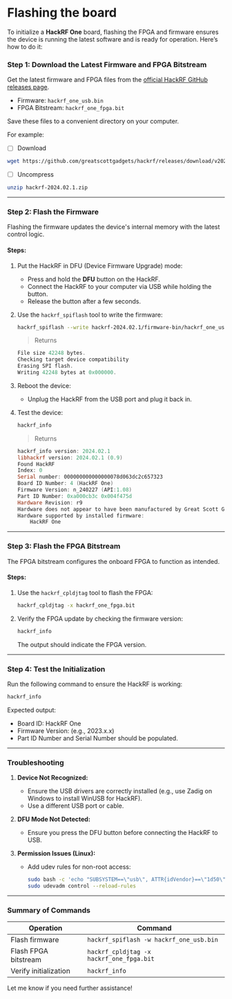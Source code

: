 # Flashing the board

To initialize a **HackRF One** board, flashing the FPGA and firmware ensures the device is running the latest software and is ready for operation. Here’s how to do it:

### **Step 1: Download the Latest Firmware and FPGA Bitstream**
Get the latest firmware and FPGA files from the [official HackRF GitHub releases page](https://github.com/greatscottgadgets/hackrf/releases).

- Firmware: `hackrf_one_usb.bin`
- FPGA Bitstream: `hackrf_one_fpga.bit`

Save these files to a convenient directory on your computer.

For example: 

- [ ] Download

```bash
wget https://github.com/greatscottgadgets/hackrf/releases/download/v2024.02.1/hackrf-2024.02.1.zip
```

- [ ] Uncompress

```bash
unzip hackrf-2024.02.1.zip
```


---

### **Step 2: Flash the Firmware**
Flashing the firmware updates the device's internal memory with the latest control logic.

#### **Steps:**
1. Put the HackRF in DFU (Device Firmware Upgrade) mode:
   - Press and hold the **DFU** button on the HackRF.
   - Connect the HackRF to your computer via USB while holding the button.
   - Release the button after a few seconds.

2. Use the `hackrf_spiflash` tool to write the firmware:
   ```bash
   hackrf_spiflash --write hackrf-2024.02.1/firmware-bin/hackrf_one_usb.bin
   ```
   > Returns
   ```powershell
   File size 42248 bytes.
   Checking target device compatibility
   Erasing SPI flash.
   Writing 42248 bytes at 0x000000.
   ```
   
3. Reboot the device:
   - Unplug the HackRF from the USB port and plug it back in.

4. Test the device:

   ```bash
   hackrf_info
   ```
   > Returns
   ```powershell
   hackrf_info version: 2024.02.1
   libhackrf version: 2024.02.1 (0.9)
   Found HackRF
   Index: 0
   Serial number: 000000000000000078d063dc2c657323
   Board ID Number: 4 (HackRF One)
   Firmware Version: n_240227 (API:1.08)
   Part ID Number: 0xa000cb3c 0x004f475d
   Hardware Revision: r9
   Hardware does not appear to have been manufactured by Great Scott Gadgets.
   Hardware supported by installed firmware:
       HackRF One
   ```

---

### **Step 3: Flash the FPGA Bitstream**
The FPGA bitstream configures the onboard FPGA to function as intended.

#### **Steps:**
1. Use the `hackrf_cpldjtag` tool to flash the FPGA:
   ```bash
   hackrf_cpldjtag -x hackrf_one_fpga.bit
   ```

2. Verify the FPGA update by checking the firmware version:
   ```bash
   hackrf_info
   ```

   The output should indicate the FPGA version.

---

### **Step 4: Test the Initialization**
Run the following command to ensure the HackRF is working:
```bash
hackrf_info
```
Expected output:
- Board ID: HackRF One
- Firmware Version: (e.g., 2023.x.x)
- Part ID Number and Serial Number should be populated.

---

### Troubleshooting
1. **Device Not Recognized:**
   - Ensure the USB drivers are correctly installed (e.g., use Zadig on Windows to install WinUSB for HackRF).
   - Use a different USB port or cable.

2. **DFU Mode Not Detected:**
   - Ensure you press the DFU button before connecting the HackRF to USB.

3. **Permission Issues (Linux):**
   - Add udev rules for non-root access:
     ```bash
     sudo bash -c 'echo "SUBSYSTEM==\"usb\", ATTR{idVendor}==\"1d50\", ATTR{idProduct}==\"6089\", MODE=\"0666\"" > /etc/udev/rules.d/52-hackrf.rules'
     sudo udevadm control --reload-rules
     ```

---

### Summary of Commands
| Operation               | Command                                    |
|-------------------------|--------------------------------------------|
| Flash firmware          | `hackrf_spiflash -w hackrf_one_usb.bin`   |
| Flash FPGA bitstream    | `hackrf_cpldjtag -x hackrf_one_fpga.bit`  |
| Verify initialization   | `hackrf_info`                             |

Let me know if you need further assistance!
